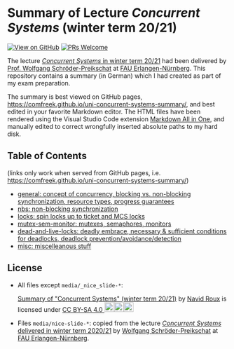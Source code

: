 # Summary of Lecture *Concurrent Systems* (winter term 20/21)

[![View on GitHub](https://img.shields.io/badge/view%20on-GitHub-brightgreen)](https://github.com/ComFreek/uni-concurrent-systems-summary/)&nbsp;[![PRs Welcome](https://img.shields.io/badge/PRs-welcome-brightgreen.svg?style=flat-square)](http://makeapullrequest.com)

The lecture [*Concurrent Systems* in winter term 20/21](https://www4.cs.fau.de/Lehre/WS20/V_CS/) had been delivered by [Prof. Wolfgang Schröder-Preikschat](https://www4.cs.fau.de/~wosch/) at [FAU Erlangen-Nürnberg](https://fau.eu).
This repository contains a summary (in German) which I had created as part of my exam preparation.

The summary is best viewed on GitHub pages, <https://comfreek.github.io/uni-concurrent-systems-summary/>, and best edited in your favorite Markdown editor. The HTML files have been rendered using the Visual Studio Code extension [Markdown All in One](https://marketplace.visualstudio.com/items?itemName=yzhang.markdown-all-in-one), and manually edited to correct wrongfully inserted absolute paths to my hard disk.

## Table of Contents

(links only work when served from GitHub pages, i.e. <https://comfreek.github.io/uni-concurrent-systems-summary/>)

- [general: concept of concurrency, blocking vs. non-blocking synchronization, resource types, progress guarantees](./summary/general.html)
- [nbs: non-blocking synchronization](./summary/nbs.html)
- [locks: spin locks up to ticket and MCS locks](./summary/locks.html)
- [mutex-sem-monitor: mutexes, semaphores, monitors](./summary/mutex-sem-monitor.html)
- [dead-and-live-locks: deadly embrace, necessary & sufficient conditions for deadlocks, deadlock prevention/avoidance/detection](./summary/dead-and-live-locks.html)
- [misc: miscelleanous stuff](./summary/misc.html)

## License

- All files except `media/_nice_slide-*`:

  <p xmlns:cc="http://creativecommons.org/ns#" xmlns:dct="http://purl.org/dc/terms/"><a property="dct:title" rel="cc:attributionURL" href="https://github.com/ComFreek/uni-concurrent-systems-exam-summary/tree/master">Summary of "Concurrent Systems" (winter term 20/21)</a> by <a rel="cc:attributionURL dct:creator" property="cc:attributionName" href="https://github.com/ComFreek">Navid Roux</a> is licensed under <a href="http://creativecommons.org/licenses/by-sa/4.0/?ref=chooser-v1" target="_blank" rel="license noopener noreferrer" style="display:inline-block;">CC BY-SA 4.0&nbsp;<img height="22" src="https://mirrors.creativecommons.org/presskit/icons/cc.svg?ref=chooser-v1"><img height="22" src="https://mirrors.creativecommons.org/presskit/icons/by.svg?ref=chooser-v1"><img height="22" src="https://mirrors.creativecommons.org/presskit/icons/sa.svg?ref=chooser-v1"></a></p>

- Files `media/nice-slide-*`: copied from the lecture [*Concurrent Systems* delivered in winter term 2020/21](https://www4.cs.fau.de/Lehre/WS20/V_CS/) by [Wolfgang Schröder-Preikschat](https://www4.cs.fau.de/~wosch/) at [FAU Erlangen-Nürnberg](https://fau.eu).
